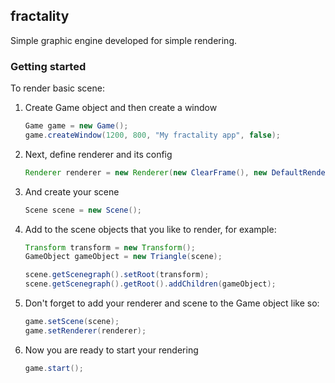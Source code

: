 ## fractality
Simple graphic engine developed for simple rendering.

### Getting started

To render basic scene:

1. Create Game object and then create a window
    ```java  
    Game game = new Game();
    game.createWindow(1200, 800, "My fractality app", false);
    ```
    
2.  Next, define renderer and its config
    ```java
    Renderer renderer = new Renderer(new ClearFrame(), new DefaultRenderConfig());
    ```
    
3. And create your scene
    ```java
    Scene scene = new Scene();
    ```
    
4. Add to the scene objects that you like to render, for example:
    ```java
    Transform transform = new Transform();
    GameObject gameObject = new Triangle(scene);
    
    scene.getScenegraph().setRoot(transform);
    scene.getScenegraph().getRoot().addChildren(gameObject);
    ```
    
5. Don't forget to add your renderer and scene to the Game object like so:
    ```java
    game.setScene(scene);
    game.setRenderer(renderer);
    ```
    
6. Now you are ready to start your rendering
    ```java
    game.start();
    ```